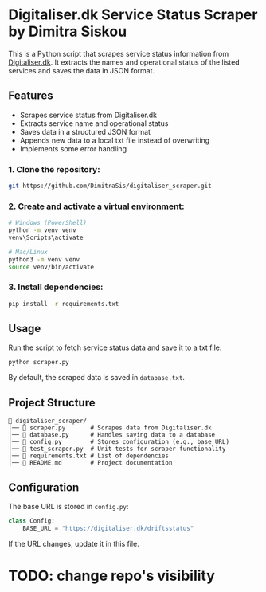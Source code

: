 # Digitaliser.dk Service Status Scraper by Dimitra Siskou

This is a Python script that scrapes service status information from [Digitaliser.dk](https://digitaliser.dk/driftsstatus). It extracts the names and operational status of the listed services and saves the data in JSON format.

## Features
- Scrapes service status from Digitaliser.dk
- Extracts service name and operational status
- Saves data in a structured JSON format
- Appends new data to a local txt file instead of overwriting
- Implements some error handling


### 1. Clone the repository:
```bash
git https://github.com/DimitraSis/digitaliser_scraper.git

```

### 2. Create and activate a virtual environment:
```bash
# Windows (PowerShell)
python -m venv venv
venv\Scripts\activate

# Mac/Linux
python3 -m venv venv
source venv/bin/activate
```

### 3. Install dependencies:
```bash
pip install -r requirements.txt
```

## Usage

Run the script to fetch service status data and save it to a txt file:
```bash
python scraper.py
```

By default, the scraped data is saved in `database.txt`.

## Project Structure
```
📂 digitaliser_scraper/
│── 📄 scraper.py       # Scrapes data from Digitaliser.dk
│── 📄 database.py      # Handles saving data to a database
│── 📄 config.py        # Stores configuration (e.g., base URL)
│── 📄 test_scraper.py  # Unit tests for scraper functionality
│── 📄 requirements.txt # List of dependencies
│── 📄 README.md        # Project documentation
```

## Configuration

The base URL is stored in `config.py`:
```python
class Config:
    BASE_URL = "https://digitaliser.dk/driftsstatus"
```
If the URL changes, update it in this file.

# TODO: change repo's visibility